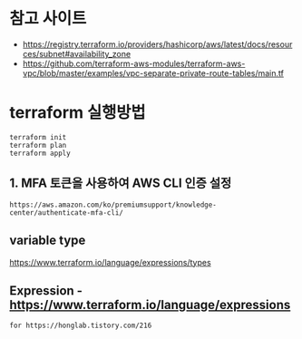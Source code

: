 # 참고 사이트
- https://registry.terraform.io/providers/hashicorp/aws/latest/docs/resources/subnet#availability_zone
- https://github.com/terraform-aws-modules/terraform-aws-vpc/blob/master/examples/vpc-separate-private-route-tables/main.tf

# terraform 실행방법
```
terraform init
terraform plan
terraform apply
```


## 1. MFA 토큰을 사용하여 AWS CLI 인증 설정
```
https://aws.amazon.com/ko/premiumsupport/knowledge-center/authenticate-mfa-cli/
```

## variable type
https://www.terraform.io/language/expressions/types

## Expression - https://www.terraform.io/language/expressions
```
for https://honglab.tistory.com/216
```

